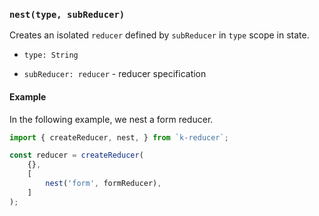 ### `nest(type, subReducer)`

Creates an isolated `reducer` defined by `subReducer` in `type` scope in state.

- `type: String`

- `subReducer: reducer` - reducer specification

#### Example

In the following example, we nest a form reducer.

```javascript
import { createReducer, nest, } from `k-reducer`;

const reducer = createReducer(
    {},
    [
        nest('form', formReducer),
    ]
);

```
